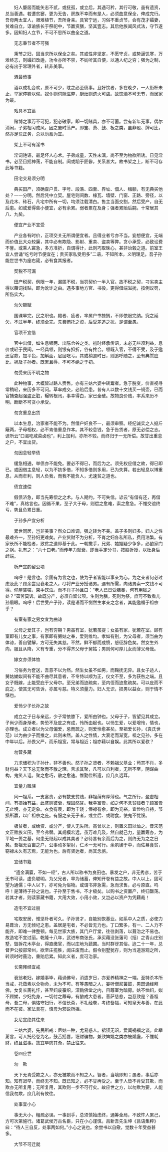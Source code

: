 <!-- { "loadSidebar": true } -->
　　妇人嫠居而能矢志不贰，或抚孤，或立后，其遇可矜，其行可敬，虽有遗资，总当善遇。若遭贫窭，更为无告，房族不幸而有是人，必须曲意保全，俾成完行。吾母两太宜人，艰难植节，吾所身亲。具官宁远，习俗不重贞节，会有茂才孀妻，贫难自立，谆谕族长于祭祀中，节赢资膳，坚其壹志。其后他族闻风式法，守节遂多。因知妇人立节，不可不思所以曲全之道。

　　无志秉节者不可强

　　秉节之妇，固当求所以保全之矣。其或性非坚定，不愿守贞，或势逼饥寒，万难终志，则孀妇改适，功令亦所不禁，不妨听其自便，以通人纪之穷；强为之制，必有出于常理外者，转非美事。

　　酒最偾事

　　酒以成礼合欢，原不可少，耽之必至偾事。且好饮者，多在晚夕，一人衔杯未止，举家停镫以俟。奴仆则伺隙滋弊，厨灶则遗火可虞。故饮酒不可无节，而居家为最。

　　戏具不宜蓄

　　赌博之事万不可犯，犯必破家。即一切赌具，亦不可蓄。尝有新年无事，偶尔消闲，子弟相习成风，因之废时荡产。即笙、萧、鼓、板之类，虽非骰、牌可比，然亦足荒正务，总以勿蓄为宜。

　　架上不可有淫书

　　淫词艳语，最足坏人心术。子弟成童，天性未漓，尚不至为物欲所诱。日见淫书，必至目摇神荡，不能自制。间或蹈于匪僻，关系甚大。故书架之上，断不可存此等书籍。

　　田宅交易须分明

　　典买田产，须确查户贯、字号、段落、四至、界址、佃人、租额，有无典买他处？一一分明。然后凭中立契。屋宅则间数、椽瓦、墙壁、门窗、正路、旁径，以及花木、砖石，凡宅中所有一切，均须注载清白。售主当面交割，然后受产，自无后患。如或爱得些小便宜，必有余累。弱者累在及身；强者累贻后嗣。十常居其八、九矣。

　　便宜产业不宜受

　　产业各有时价，正项交关无所谓便宜者。且得业者亏亦不当。妄想便宜，无端而价值比大众较廉，其中必有欺隐、影射、重卖、盗卖等弊。贪小承受，必致讼费不訾。或乘人窘急，多方准折，自谓得计，此则巧取昧心，甚非诒榖之道。前室王宜人尝诵“吃亏时节便宜在；贵买家私受用多”二语，不知所本，义明理足。吾子孙能世世书为座右箴，必有食其报者。

　　契税不可漏

　　田产税契，例限一年，漏匿不税，当罚契价一半入官。故不税之契，刁劣卖主得以藉词找贴，即为讹诈之由。遇多事地方官、书役，更得借端滋扰，按例议罚，所伤实大。

　　勿欠额赋

　　国课早完，民之职也。黯者、疲者，率属户书捺搁，不即依限完纳。究之延欠，不过半年，终须全完。先费贿托之资，后受差追之扰，是谓至愚。

　　官项不宜借

　　官中出借，如生息银两、出陈仓谷之类。初时经承传语，未必无些须利益，息价或轻于民间。一经具领，则银有扣折，谷有搀合。领既入官，不得不受，及于邀还官款，加平色，加斛面，层层吃亏。其或稍逾时日，则追呼随之，至有典鬻应比，祸及子孙者。既累且辱，不可不绝之于初。

　　勿受来历不明之物

　　此种物事，大概皆过路人赍售。亦有三姑六婆中转鬻者。急于脱变，价直视寻常稍轻，来历多不可问。草率成交，必贻后患。昔有人以数十文钱买一铜壶，已而官捕查起强盗正脏，辗转根讯，事幸得白，家已全破。故物良价贱，率系来历不明，断断不可贪小承受。

　　勿贪重息出贷

　　以本生息，治家者不能不为。然借户奸良不一，最须审察。经纪诚实之人掂斤簸两，子母相权，必不肯借重息作本。其不较息钱，急于告贷者，原无必偿之志。谚所云“口渴吃咸菜卤也”，利上加利，亦所不较。而终归于一无所偿。故甘出重息之户，不宜出贷。

　　勿因息轻举债

　　缓急相通，举债亦不能免。要必不得已，而后为之。须先权应借之故，得已即已。或因借主息轻，以为不妨多借，不知多借则多用，已为失算。若出轻息以博重息，从而牟利，则人负我，而我不能负人，尤速贫之道也。

　　债宜速偿

　　假债济急，即当先筹偿之之术。与人期约，不可失信。谚云“有借有还，再借不难”，真格言也。因循不果，至子大于母，则偿之愈难，索之愈急。不惟交谊终亏，势且负累日重。

　　子孙多产宜分析

　　累世同居，岂非美事？然众口难调，强之转为不美。盖子多则妇多。妇人之性最难齐一，至孙妇更难矣。产业赀财不为分析，不肖之妇各私所私，费用浩繁。有家长所不能检者，致贫之道即基于此。一朝撒手，兄弟、妯娌疑少争多，必酿家门之祸。礼有之：“六十曰老。”而传年力就衰，即当手定分书，按股折授，以杜身后衅端。

　　析产宜酌留公项

　　呜呼！是言也。余固有为言之也，使为子者皆能以事亲为心。为之亲者何必过虑及此？顾余尝见衰老之人，尽将产业分授诸男。遇有所需，向诸男索一文钱不可得。仰屋咨嗟，束手饮泣。而不肖子孙且曰：“老人已日受膳奉，何有用钱之处？”茹苦莫诉。故既分产，必须自留公项。生则为膳，死则为祭，庶可不致看儿孙眉眼。呜呼！后世受产子孙，读是语而不恻然生孝亲之念者，其能邀福于祖宗乎？

　　有室有家之男女宜为曲谅

　　父母之爱其子，岂有穷期？男虽有室，犹若孩提；女虽有家，犹若在室。顾有室即有儿女之事，有家即有舅姑之奉，爱则维均。孝如有别，为父母者，须当曲为体谅，善自譬解，方可无失其慈。不然，鲜不郁而成愤，怒征辞色矣。然女生外向，服且从降，义有专重，分不得齐父母于舅姑；男则何可厚儿女而薄父母哉。

　　嫁女亦须体恤

　　习俗务为奁送，吾意不以为然。然生女虽不如男，而鞠抚无异。且女子适人，舅姑娣姒间有不能不曲尽其意者，不专恃以顺为正，仪文不至，多为获咎之端。且女子既嫁，止能受庇于父母尔。至兄弟而迹疏矣，至内侄而迹愈疏矣。可以庇而不庇之，使其无可告诉，亦属亏慈。特义须量力。妇人无识，损男以益女，则于情不惬也。

　　爱怜少子长孙之故

　　成立之子日与亲远，少子常依膝下，爱所由钟也。父母于子，皆望见其成立。子尚少而身渐老，势恐不及庇之有成，怜所由起也。以怜生爱，以爱增怜，情也，亦理也。成立者以为父母偏爱，忌而疏之，则爱怜愈甚矣。至祖爱长孙，《袁氏世范》以为由少子而推之，此则未然。盖人之性情，大衰老而渐宽，祖之见孙，多在中年以后。孙畏父严，而乐祖宽，常与祖近；祖亦藉以自娱。此其所以爱欤？

　　勿营多藏

　　力求储积为子孙计，非不善也。然子孙之贤者，不赖祖父基业；苟其不肖，多财何益？天下总无聚而不散之理。苦求其聚，凡可以自利者，无所不至，阴谋曲构，鬼笑人诅。聚之愈巧，散之愈速。惟勤俭所遗，庶几久远耳。

　　宜量力赡族

　　同一祖系，一支富贵，必有数支贫贱，非祖荫有厚薄也。气之所行，盈虚相间，有损始有益，此盛则彼衰，理固然耳。我幸富贵，如之何不念贫贱者？顾富贵无止境，亦无定象。衣食有羡，即为丰饶；俸禄有余，即为充裕。宜俭约自持，节损所赢，以广祖宗之庇。有服之亲无子者，或立后、或祔食，使鬼不忧馁。

　　极贫者，或给资、或分产，使人无失所。高曾以上，则置义田以恤之。昔宋范文正赡族义田，至今弗替。其规模宏远，虽万难几及，然自就己力，量赢筹办，为平地一篑之基，何患无继起以成其美者？必待甚有余而后为之，则终无为之之日矣。吾祖无百亩之户，公事动多掣肘，仁术一无可行。余夙锲于中，而佐幕食贫，窃禄未久有志焉，无能为也。后有贤达者，尚其念旃。

　　宜储书籍

　　“遗金满籯，不如一经”，古人所以称书为良田也。暴发之户，非无秀彦，苦于无书可读，虚负聪明。为父兄者，早为储蓄，俾知开卷有益之故。中人以上，固可望为通儒；中人以下，亦可免为俗物。或谓书非急需，急而求售，必亏原直。呜呼！是薄待子孙之说也。子孙至于售书，不才极矣。以购书之资置产，终归罄荡。若其才者，则读家藏书籍，大用大效，小用小效，又岂必以资产为凭藉哉！

　　造宅不宜过丽

　　宅取安居，惟坚朴者可久。子孙贤才，自能别恢基业。如系中人之质，必使力易葺治，方无倾圮之患。盖居是宅者，不必皆无力也。丁口繁多，有一、二人力不能齐，即难一律整顿。每见世家大族，其门户厅堂，往往剥落，以葺治之不易也。故造宅不宜过丽。乾隆十八年，武进布商张氏，承买藉没张藩司（括）之青山庄别墅，毁拆花木亭台，得直缴官，而以庄地为蔬圃。当时群讶其俗。迨二十一年，总督尹公按部常州，欲至庄揽胜，闻庄废而止。假令别墅犹存，则为当道游观之所，转须时时葺治，重贻后累。知此义者，庶可治家。

　　长斋拜经宜戒

　　衰翁老妇，嫁婚事毕，藉诵佛号，消遣岁日，亦爱养精神之一端。至特杀本所当戒，托茹素以全物命，未为不可。有等愚暗之人，妄听僧尼簧鼓，男既诵经拜佛，女复长斋礼忏，甚至妇废蚕织，深扃佛堂之内，目蓐室为暗房。姑不恤妇，姒不顾娣，少妇免身，一切付之蓐母，有酿成大患者。菩萨慈悲，岂忍致是？吾祖母，吾二母，俱恪守妇行，不信长斋，不礼经卷，考终备福，可知皇天与善，在此而不在彼。家法具在，慎毋为邪说所摇。

　　女尼宜绝其往来

　　三姑六婆，先民所戒：尼姑一种，尤易惑人。裙钗无识，爱闻祸福之谈。此辈莠言，可人托经卷为名，鼓舌摇唇，诳财骗物，兼致婢媪之类亦被煽蛊，不惟耗财，终且滋事。故宜早防其渐，禁止往来。

　　卷四应世

　　勿　欺

　　天下无肯受欺之人，亦无被欺而不知之人。智者，当境即知；愚者，事后亦知。知有迟早，而终无不知。既已知之，必不甘再受之。至于人皆不肯受其欺，而欺亦无所复用；无所复用，其欺则一步不可行矣。故应世之方，以勿欺为要，人能信我勿欺，庶几利有攸往。

　　处事宜小心

　　事无大小，粗疏必误。一事到手，总须慎始虑终，通筹全局，不致忤人累己，方可次第施行。诸葛武侯万古名臣，只在小心谨慎。吕新吾先生坤《吕语集粹》曰：“待人三自反，处事两如何。”小心之说也。余尝书以自儆，觉数十年受益甚多。

　　大节不可迁就

